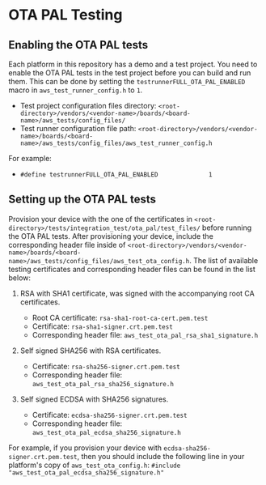 # OTA PAL Testing

## Enabling the OTA PAL tests
Each platform in this repository has a demo and a test project. You need to enable the OTA PAL tests in the test project before you can build and run them. This can be done by setting the `testrunnerFULL_OTA_PAL_ENABLED` macro in `aws_test_runner_config.h` to `1`.
* Test project configuration files directory: `<root-directory>/vendors/<vendor-name>/boards/<board-name>/aws_tests/config_files/`
* Test runner configuration file path: `<root-directory>/vendors/<vendor-name>/boards/<board-name>/aws_tests/config_files/aws_test_runner_config.h`

For example:
* `#define testrunnerFULL_OTA_PAL_ENABLED              1`

## Setting up the OTA PAL tests

Provision your device with the one of the certificates in `<root-directory>/tests/integration_test/ota_pal/test_files/` before running the OTA PAL tests. After provisioning your device, include the corresponding header file inside of `<root-directory>/vendors/<vendor-name>/boards/<board-name>/aws_tests/config_files/aws_test_ota_config.h`. The list of available testing certificates and corresponding header files can be found in the list below:

1. RSA with SHA1 certificate, was signed with the accompanying root CA certificates.
   * Root CA certificate: `rsa-sha1-root-ca-cert.pem.test`
   * Certificate: `rsa-sha1-signer.crt.pem.test`
   * Corresponding header file: `aws_test_ota_pal_rsa_sha1_signature.h`

1. Self signed SHA256 with RSA certificates.
   * Certificate: `rsa-sha256-signer.crt.pem.test`
   * Corresponding header file: `aws_test_ota_pal_rsa_sha256_signature.h`

1. Self signed ECDSA with SHA256 signatures.
   * Certificate: `ecdsa-sha256-signer.crt.pem.test`
   * Corresponding header file: `aws_test_ota_pal_ecdsa_sha256_signature.h`

For example, if you provision your device with `ecdsa-sha256-signer.crt.pem.test`, then you should include the following line in your platform's copy of `aws_test_ota_config.h`:
`#include "aws_test_ota_pal_ecdsa_sha256_signature.h"`
